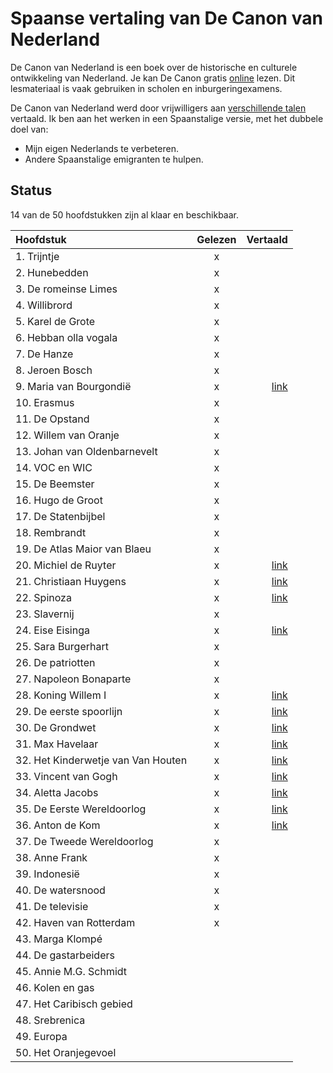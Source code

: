 # Spaanse vertaling van De Canon van Nederland

De Canon van Nederland is een boek over de historische en culturele ontwikkeling van Nederland.
Je kan De Canon gratis [online](https://www.canonvannederland.nl/) lezen. 
Dit lesmateriaal is vaak gebruiken in scholen en inburgeringexamens.

De Canon van Nederland werd door vrijwilligers aan [verschillende talen](https://www.canonvannederland.nl/nl/over) vertaald.
Ik ben aan het werken in een Spaanstalige versie, met het dubbele doel van:

- Mijn eigen Nederlands te verbeteren.
- Andere Spaanstalige emigranten te hulpen.


## Status

14 van de 50 hoofdstukken zijn al klaar en beschikbaar.

| Hoofdstuk                          | Gelezen |   Vertaald |
|:-----------------------------------|:-------:|-----------:|
| 1. Trijntje                        |    x    |            |
| 2. Hunebedden                      |    x    |            |
| 3. De romeinse Limes               |    x    |            |
| 4. Willibrord                      |    x    |            |
| 5. Karel de Grote                  |    x    |            |
| 6. Hebban olla vogala              |    x    |            |
| 7. De Hanze                        |    x    |            |
| 8. Jeroen Bosch                    |    x    |            |
| 9. Maria van Bourgondië            |    x    |  [link][9] |
| 10. Erasmus                        |    x    |            |
| 11. De Opstand                     |    x    |            |
| 12. Willem van Oranje              |    x    |            |
| 13. Johan van Oldenbarnevelt       |    x    |            |
| 14. VOC en WIC                     |    x    |            |
| 15. De Beemster                    |    x    |            |
| 16. Hugo de Groot                  |    x    |            |
| 17. De Statenbijbel                |    x    |            |
| 18. Rembrandt                      |    x    |            |
| 19. De Atlas Maior van Blaeu       |    x    |            |
| 20. Michiel de Ruyter              |    x    | [link][20] |
| 21. Christiaan Huygens             |    x    | [link][21] |
| 22. Spinoza                        |    x    | [link][22] |
| 23. Slavernij                      |    x    |            |
| 24. Eise Eisinga                   |    x    | [link][24] |
| 25. Sara Burgerhart                |    x    |            |
| 26. De patriotten                  |    x    |            |
| 27. Napoleon Bonaparte             |    x    |            |
| 28. Koning Willem I                |    x    | [link][28] |
| 29. De eerste spoorlijn            |    x    | [link][29] |
| 30. De Grondwet                    |    x    | [link][30] |
| 31. Max Havelaar                   |    x    | [link][31] |
| 32. Het Kinderwetje van Van Houten |    x    | [link][32] |
| 33. Vincent van Gogh               |    x    | [link][33] |
| 34. Aletta Jacobs                  |    x    | [link][34] |
| 35. De Eerste Wereldoorlog         |    x    | [link][35] |
| 36. Anton de Kom                   |    x    | [link][36] |
| 37. De Tweede Wereldoorlog         |    x    |            |
| 38. Anne Frank                     |    x    |            |
| 39. Indonesië                      |    x    |            |
| 40. De watersnood                  |    x    |            |
| 41. De televisie                   |    x    |            |
| 42. Haven van Rotterdam            |    x    |            |
| 43. Marga Klompé                   |         |            |
| 44. De gastarbeiders               |         |            |
| 45. Annie M.G. Schmidt             |         |            |
| 46. Kolen en gas                   |         |            |
| 47. Het Caribisch gebied           |         |            |
| 48. Srebrenica                     |         |            |
| 49. Europa                         |         |            |
| 50. Het Oranjegevoel               |         |            |

[9]: https://docs.google.com/document/d/1SZMG37OMJVQRX_v-ePtZXoFNuYQaZHDcGegHeMwFDx8/edit?usp=sharing
[20]: https://docs.google.com/document/d/1NGgiwcJPkNHLBJVUaGrbtdSLWTJ-RL7KC8sm0iAGKjE/edit?usp=sharing
[21]: https://docs.google.com/document/d/1bfODyGy4emcX7qv2hrUvaI8FFbTjdBhBL-FICsKPVL8/edit?usp=sharing
[22]: https://docs.google.com/document/d/1-th8-3SJ_N5E5yGR4b1mlv0qQ7_qnH7Jgq-R4-dnwNw/edit?usp=sharing
[24]: https://docs.google.com/document/d/1rpgmh7Ljg_reRGQXZvFGoSSb0pQqonzTtPnaD4u9ML8/edit?usp=sharing
[28]: https://docs.google.com/document/d/1rpgmh7Ljg_reRGQXZvFGoSSb0pQqonzTtPnaD4u9ML8/edit?usp=sharing
[29]: https://docs.google.com/document/d/1S3F7pYmSXIBODX-r9JyFrFFJ1eVGw2ga759wQ1GFhKA/edit?usp=sharing
[30]: https://docs.google.com/document/d/1G024D5sai_ay49LZWS7RNE5t3vi9W-uERRCE99-BX-w/edit?usp=sharing
[31]: https://docs.google.com/document/d/1PBcEuJS-FWsnECv4myr3lVazftNS07JZ6DYy6DfwFn4/edit?usp=sharing
[32]: https://docs.google.com/document/d/1iBYLst_Fz54vqzBdmuErK3jl2Gkog3H2bUq-LWHO5qE/edit?usp=sharing
[33]: https://docs.google.com/document/d/1F0EoSgIg7uSmhkQ1r3fcHYso5wJzciwQLSFAMdP83V0/edit?usp=sharing
[34]: https://docs.google.com/document/d/1VwuUP20B8OSiVxi6H8sY_aMDMqbaDBlTFZGlkfcGOJ4/edit?usp=sharing
[35]: https://docs.google.com/document/d/1CmnKwqTyvfpW9WTJovlxV0em0n2rzEtTxPOuZdf9vgQ/edit?usp=sharing
[36]: https://docs.google.com/document/d/1qul_NHpts01ekwFiCfh9r4GzzNpLNMz9XtJgLEzU7qI/edit?usp=sharing